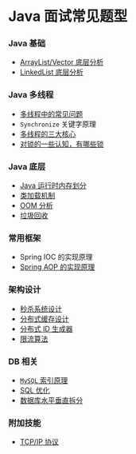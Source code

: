 # Java 面试常见题型

### Java 基础
- [ArrayList/Vector 底层分析](https://github.com/crossoverJie/Java-Interview/blob/master/MD/ArrayList.md)
- [LinkedList 底层分析](https://github.com/crossoverJie/Java-Interview/blob/master/MD/LinkedList.md)

### Java 多线程
- [多线程中的常见问题](https://github.com/crossoverJie/Java-Interview/blob/master/MD/Thread-common-problem.md)
- `Synchronize` 关键字原理
- [多线程的三大核心](https://github.com/crossoverJie/Java-Interview/blob/master/MD/Threadcore.md)
- [对锁的一些认知，有哪些锁](https://github.com/crossoverJie/Java-Interview/blob/master/MD/Java-lock.md)


### Java 底层
- [Java 运行时内存划分](https://github.com/crossoverJie/Java-Interview/blob/master/MD/MemoryAllocation.md)
-  [类加载机制](https://github.com/crossoverJie/Java-Interview/blob/master/MD/ClassLoad.md)
-  [OOM 分析](https://github.com/crossoverJie/Java-Interview/blob/master/MD/OOM-analysis.md)
- [垃圾回收](https://github.com/crossoverJie/Java-Interview/blob/master/MD/GarbageCollection.md)

### 常用框架

- Spring IOC 的实现原理
- [Spring AOP 的实现原理](https://github.com/crossoverJie/Java-Interview/blob/master/MD/SpringAOP.md) 

### 架构设计
- [秒杀系统设计](https://github.com/crossoverJie/Java-Interview/blob/master/MD/Spike.md)
- [分布式缓存设计](https://github.com/crossoverJie/Java-Interview/blob/master/MD/Cache-design.md)
- [分布式 ID 生成器](https://github.com/crossoverJie/Java-Interview/blob/master/MD/ID-generator.md)
- [限流算法](https://github.com/crossoverJie/Java-Interview/blob/master/MD/Limiting.md)

### DB 相关

- [`MySQL` 索引原理](https://github.com/crossoverJie/Java-Interview/blob/master/MD/MySQL-Index.md)
- [SQL 优化](https://github.com/crossoverJie/Java-Interview/blob/master/MD/SQL-optimization.md)
- [数据库水平垂直拆分](https://github.com/crossoverJie/Java-Interview/blob/master/MD/DB-split.md)


### 附加技能

- [TCP/IP 协议](https://github.com/crossoverJie/Java-Interview/blob/master/MD/TCP%3AIP.md)

